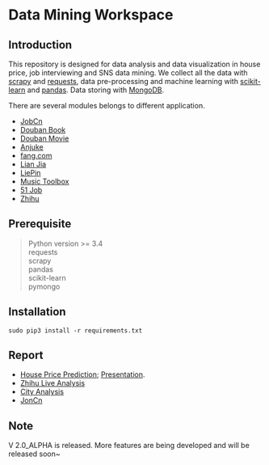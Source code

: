 # Data Mining Workspace

## Introduction
   This repository is designed for data analysis and data visualization in house price, job interviewing and SNS data mining.
   We collect all the data with [scrapy](https://docs.scrapy.org/en/latest/index.html) and [requests](http://www.python-requests.org/en/master/), data pre-processing and machine learning with [scikit-learn](http://scikit-learn.org/stable/) and [pandas](http://pandas.pydata.org/).
   Data storing with [MongoDB](https://docs.mongodb.com/).
   
   There are several modules belongs to different application.  
   * [JobCn](DataHouse/jobcn)
   * [Douban Book](DataHouse/spiders/douban_book_spider.py)
   * [Douban Movie](DataHouse/spiders/douban_movie_spider.py)
   * [Anjuke](DataHouse/spiders/anjuke_spider.py)
   * [fang.com](DataHouse/crawler/fang_crawler.py)
   * [Lian Jia](DataHouse/crawler/lianjia_crawler.py)
   * [LiePin](DataHouse/spiders/liepin_spider.py)
   * [Music Toolbox](DataHouse/music)
   * [51 Job](DataHouse/51job)
   * [Zhihu](DataHouse/zhihu)
    
## Prerequisite
   > Python version >= 3.4  
   > requests   
   > scrapy  
   > pandas    
   > scikit-learn   
   > pymongo
   
   
## Installation
    sudo pip3 install -r requirements.txt  


## Report
   * [House Price Prediction](https://zhuanlan.zhihu.com/p/26949876); [Presentation](/Presentation/House_ML.pptx).
   * [Zhihu Live Analysis](https://zhuanlan.zhihu.com/p/30514792)
   * [City Analysis](https://zhuanlan.zhihu.com/p/28954770)
   * [JonCn](https://www.zhihu.com/question/30080717/answer/234002087)


## Note
   V 2.0_ALPHA is released.
   More features are being developed and will be released soon~  